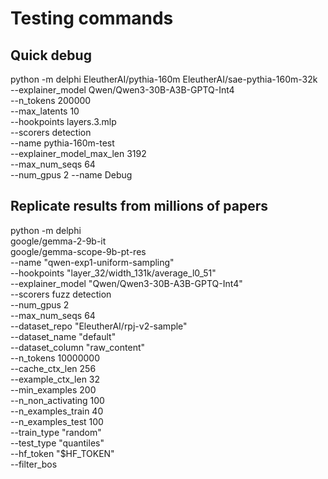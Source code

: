 # Testing commands

## Quick debug

python -m delphi EleutherAI/pythia-160m EleutherAI/sae-pythia-160m-32k \
  --explainer_model Qwen/Qwen3-30B-A3B-GPTQ-Int4 \
  --n_tokens 200000 \
  --max_latents 10 \
  --hookpoints layers.3.mlp \
  --scorers detection \
  --name pythia-160m-test \
  --explainer_model_max_len 3192 \
  --max_num_seqs 64 \
  --num_gpus 2
  --name Debug

## Replicate results from millions of papers

python -m delphi \
    google/gemma-2-9b-it \
    google/gemma-scope-9b-pt-res \
    --name "qwen-exp1-uniform-sampling" \
    --hookpoints "layer_32/width_131k/average_l0_51" \
    --explainer_model "Qwen/Qwen3-30B-A3B-GPTQ-Int4" \
    --scorers fuzz detection \
    --num_gpus 2 \
    --max_num_seqs 64 \
    --dataset_repo "EleutherAI/rpj-v2-sample" \
    --dataset_name "default" \
    --dataset_column "raw_content" \
    --n_tokens 10000000 \
    --cache_ctx_len 256 \
    --example_ctx_len 32 \
    --min_examples 200 \
    --n_non_activating 100 \
    --n_examples_train 40 \
    --n_examples_test 100 \
    --train_type "random" \
    --test_type "quantiles" \
    --hf_token "$HF_TOKEN" \
    --filter_bos